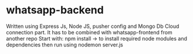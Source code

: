 # whatsapp-backend 
Written using Express Js, Node JS, pusher config and Mongo Db Cloud connection part.
It has to be combined with whatsapp-frontend from another repo
Start with: npm install -> to install required node modules and dependencies
then run using nodemon server.js
